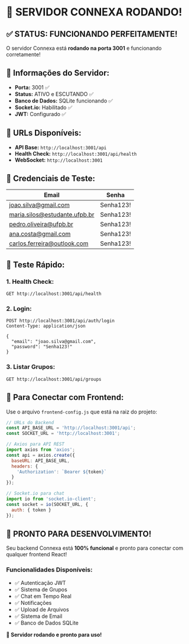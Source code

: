 # 🚀 SERVIDOR CONNEXA RODANDO!

## ✅ **STATUS: FUNCIONANDO PERFEITAMENTE!**

O servidor Connexa está **rodando na porta 3001** e funcionando corretamente!

## 🎯 **Informações do Servidor:**

- **Porta:** 3001 ✅
- **Status:** ATIVO e ESCUTANDO ✅
- **Banco de Dados:** SQLite funcionando ✅
- **Socket.io:** Habilitado ✅
- **JWT:** Configurado ✅

## 📡 **URLs Disponíveis:**

- **API Base:** `http://localhost:3001/api`
- **Health Check:** `http://localhost:3001/api/health`
- **WebSocket:** `http://localhost:3001`

## 🔑 **Credenciais de Teste:**

| Email | Senha |
|-------|-------|
| joao.silva@gmail.com | Senha123! |
| maria.silos@estudante.ufpb.br | Senha123! |
| pedro.oliveira@ufpb.br | Senha123! |
| ana.costa@gmail.com | Senha123! |
| carlos.ferreira@outlook.com | Senha123! |

## 🧪 **Teste Rápido:**

### 1. Health Check:
```
GET http://localhost:3001/api/health
```

### 2. Login:
```
POST http://localhost:3001/api/auth/login
Content-Type: application/json

{
  "email": "joao.silva@gmail.com",
  "password": "Senha123!"
}
```

### 3. Listar Grupos:
```
GET http://localhost:3001/api/groups
```

## 🔌 **Para Conectar com Frontend:**

Use o arquivo `frontend-config.js` que está na raiz do projeto:

```javascript
// URLs do Backend
const API_BASE_URL = 'http://localhost:3001/api';
const SOCKET_URL = 'http://localhost:3001';

// Axios para API REST
import axios from 'axios';
const api = axios.create({
  baseURL: API_BASE_URL,
  headers: {
    'Authorization': `Bearer ${token}`
  }
});

// Socket.io para chat
import io from 'socket.io-client';
const socket = io(SOCKET_URL, {
  auth: { token }
});
```

## 🎉 **PRONTO PARA DESENVOLVIMENTO!**

Seu backend Connexa está **100% funcional** e pronto para conectar com qualquer frontend React!

### Funcionalidades Disponíveis:
- ✅ Autenticação JWT
- ✅ Sistema de Grupos
- ✅ Chat em Tempo Real
- ✅ Notificações
- ✅ Upload de Arquivos
- ✅ Sistema de Email
- ✅ Banco de Dados SQLite

**🚀 Servidor rodando e pronto para uso!**
